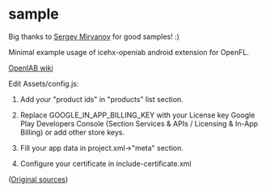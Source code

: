 sample
==============

Big thanks to [Sergey Miryanov](https://github.com/sergey-miryanov) for good samples! :)

Minimal example usage of icehx-openiab android extension for OpenFL.

[OpenIAB wiki](https://github.com/onepf/OpenIAB/wiki)

Edit Assets/config.js:

1) Add your "product ids" in "products" list section.

2) Replace GOOGLE_IN_APP_BILLING_KEY with your License key Google Play Developers Console (Section Services & APIs / Licensing & In-App Billing) or add other store keys.

3) Fill your app data in project.xml->"meta" section.

4) Configure your certificate in include-certificate.xml

([Original sources](https://github.com/sergey-miryanov/linden-samples))
